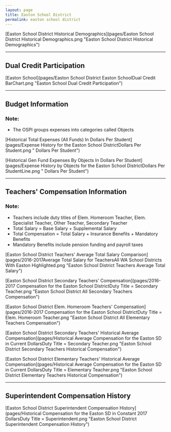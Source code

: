 ```yaml
---
layout: page
title: Easton School District
permalink: easton school district
---
```



[Easton School District Historical Demographics](pages/Easton School District Historical Demographics.png "Easton School District Historical Demographics")

___

## Dual Credit Participation

[Easton School](pages/Easton School District Easton SchoolDual Credit BarChart.png "Easton School Dual Credit Participation")


___

## Budget Information
### Note:
- The OSPI groups expenses into categories called Objects

[Historical Total Expenses (All Funds) In Dollars Per Student](pages/Expense History for the Easton School DistrictDollars Per Student.png " Dollars Per Student")

[Historical Gen Fund Expenses By Objects In Dollars Per Student](pages/Expense History by Objects for the Easton School DistrictDollars Per StudentLine.png " Dollars Per Student")


___

## Teachers' Compensation Information
### Note:
- Teachers include duty titles of Elem. Homeroom Teacher, Elem. Specialist Teacher, Other Teacher, Secondary Teacher
- Total Salary = Base Salary + Supplemental Salary
- Total Compensation = Total Salary + Insurance Benefits + Mandatory Benefits
- Mandatory Benefits include pension funding and payroll taxes

[Easton School District Teachers' Average Total Salary Comparison](pages/2016-2017Average Total Salary for TeachersAll WA School Districts With Easton Highlighted.png "Easton School District Teachers Average Total Salary")

[Easton School District Secondary Teachers' Compensation](pages/2016-2017 Compensation for the Easton School DistrictDuty Title = Secondary Teacher.png "Easton School District All Secondary Teachers Compensation")

[Easton School District Elem. Homeroom Teachers' Compensation](pages/2016-2017 Compensation for the Easton School DistrictDuty Title = Elem. Homeroom Teacher.png "Easton School District All Elementary Teachers Compensation")

[Easton School District Secondary Teachers' Historical Average Compensation](pages/Historical Average Compensation for the Easton SD in Current DollarsDuty Title = Secondary Teacher.png "Easton School District Secondary Teachers Historical Compensation")

[Easton School District Elementary Teachers' Historical Average Compensation](pages/Historical Average Compensation for the Easton SD in Current DollarsDuty Title = Elementary Teacher.png "Easton School District Elementary Teachers Historical Compensation")


___

## Superintendent Compensation History

[Easton School District Superintendent Compensation History](pages/Historical Compensation for the Easton SD in Constant 2017 DollarsDuty Title = Superintendent.png "Easton School District Superintendent Compensation History")

